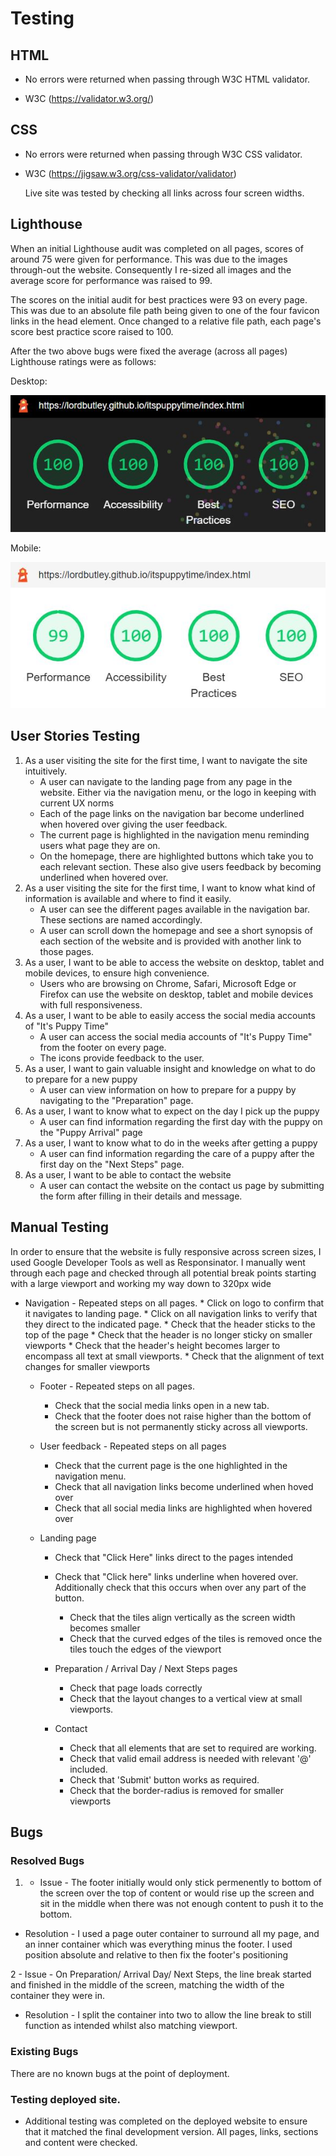 # Testing

 ## HTML

 - No errors were returned when passing through W3C HTML validator.

 - W3C (https://validator.w3.org/)

 ## CSS

 - No errors were returned when passing through W3C CSS validator.
 
 - W3C (https://jigsaw.w3.org/css-validator/validator)

    Live site was tested by checking all links across four screen widths.

 ## Lighthouse

When an initial Lighthouse audit was completed on all pages, scores of around 75 were given for performance. This was due to the images through-out the website. Consequently I re-sized all images and the average score for performance was raised to 99.

The scores on the initial audit for best practices were 93 on every page. This was due to an absolute file path being given to one of the four favicon links in the head element. Once changed to a relative file path, each page's score best practice score raised to 100.

After the two above bugs were fixed the average (across all pages) Lighthouse ratings were as follows:

Desktop:

![Lighthouse image of audit result](assets/images/lighthouse-desktop.JPG)

Mobile:

![Lighthouse image of audit result](assets/images/lighthouse-mobile.JPG)

## User Stories Testing
1. As a user visiting the site for the first time, I want to navigate the site intuitively.
    * A user can navigate to the landing page from any page in the website. Either via the navigation menu, or the logo in keeping with current UX norms
    * Each of the page links on the navigation bar become underlined when hovered over giving the user feedback.
    * The current page is highlighted in the navigation menu reminding users what page they are on.
    * On the homepage, there are highlighted buttons which take you to each relevant section. These also give users feedback by becoming underlined when hovered over. 
2. As a user visiting the site for the first time, I want to know what kind of information is available and where to find it easily.
    * A user can see the different pages available in the navigation bar. These sections are named accordingly.
    * A user can scroll down the homepage and see a short synopsis of each section of the website and is provided with another link to those pages.
3. As a user, I want to be able to access the website on desktop, tablet and mobile devices, to ensure high convenience.
    * Users who are browsing on Chrome, Safari, Microsoft Edge or Firefox can use the website on desktop, tablet and mobile devices with full responsiveness.
4. As a user, I want to be able to easily access the social media accounts of "It's Puppy Time"
    * A user can access the social media accounts of "It's Puppy Time" from the footer on every page. 
    * The icons provide feedback to the user.
5. As a user, I want to gain valuable insight and knowledge on what to do to prepare for a new puppy
    * A user can view information on how to prepare for a puppy by navigating to the "Preparation" page.
6. As a user, I want to know what to expect on the day I pick up the puppy
    * A user can find information regarding the first day with the puppy on the "Puppy Arrival" page
7. As a user, I want to know what to do in the weeks after getting a puppy
    * A user can find information regarding the care of a puppy after the first day on the "Next Steps" page.
8. As a user, I want to be able to contact the website
    * A user can contact the website on the contact us page by submitting the form after filling in their details and message.


## Manual Testing 

In order to ensure that the website is fully responsive across screen sizes, I used Google Developer Tools as well as Responsinator. I manually went through each page and checked through all potential break points starting with a large viewport and working my way down to 320px wide

  * Navigation - Repeated steps on all pages.
        * Click on logo to confirm that it navigates to landing page.
        * Click on all navigation links to verify that they direct to the indicated page.
        * Check that the header sticks to the top of the page
        * Check that the header is no longer sticky on smaller viewports
        * Check that the header's height becomes larger to encompass all text at small viewports.
        * Check that the alignment of text changes for smaller viewports
    
    * Footer - Repeated steps on all pages.
        * Check that the social media links open in a new tab.
        * Check that the footer does not raise higher than the bottom of the screen but is not permanently sticky across all viewports.
    
    * User feedback - Repeated steps on all pages
        * Check that the current page is the one highlighted in the navigation menu.
        * Check that all navigation links become underlined when hoved over
        * Check that all social media links are highlighted when hovered over

    * Landing page
        * Check that "Click Here" links direct to the pages intended
        * Check that "Click here" links underline when hovered over. Additionally check that this occurs when over any part of the button.
            - Check that the tiles align vertically as the screen width becomes smaller
            - Check that the curved edges of the tiles is removed once the tiles touch the edges of the viewport
    
      * Preparation / Arrival Day / Next Steps pages
        * Check that page loads correctly
        * Check that the layout changes to a vertical view at small viewports.

      * Contact
        * Check that all elements that are set to required are working.
        * Check that valid email address is needed with relevant '@' included.
        * Check that 'Submit' button works as required.
        * Check that the border-radius is removed for smaller viewports

## Bugs

### Resolved Bugs

1. - Issue - The footer initially would only stick permenently to bottom of the screen over the top of content or would rise up the screen and sit in the middle when there was not enough content to push it to the bottom.
- Resolution - I used a page outer container to surround all my page, and an inner container which was everything minus the footer. I used position absolute and relative to then fix the footer's positioning

2 - Issue - On Preparation/ Arrival Day/ Next Steps, the line break started and finished in the middle of the screen, matching the width of the container they were in.
- Resolution - I split the container into two to allow the line break to still function as intended whilst also matching viewport.

### Existing Bugs

There are no known bugs at the point of deployment.

### Testing deployed site.

*   Additional testing was completed on the deployed website to ensure that it matched the final development version. All pages, links, sections and content were checked.


      
     
